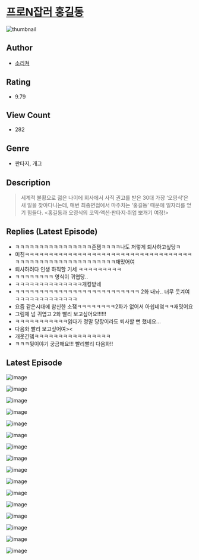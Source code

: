 # [프로N잡러 홍길동](https://comic.naver.com/challenge/list?titleId=809957)
![thumbnail](https://image-comic.pstatic.net/user_contents_data/challenge_comic/2023/05/23/360480/upload_7016952573667062884_480x623.jpeg)

## Author
- [소리쳐](https://comic.naver.com/artistTitle?id=360480)

## Rating
- 9.79

## View Count
- 282

## Genre
- 판타지, 개그

## Description
> 세계적 불황으로 젊은 나이에 회사에서 사직 권고를 받은 30대 가장 ‘오영식’은 새 일을 찾아다니는데, 매번 최종면접에서 마주치는 ‘홍길동’ 때문에 일자리를 얻기 힘들다. <홍길동과 오영식의 코믹·액션·판타지·취업 뽀개기 여정!>

## Replies (Latest Episode)
- ㅋㅋㅋㅋㅋㅋㅋㅋㅋㅋㅋㅋㅋㅋㅋㅋ존잼ㅋㅋㅋㅋ나도 저렇게 퇴사하고싶당ㅋ
- 미친ㅋㅋㅋㅋㅋㅋㅋㅋㅋㅋㅋㅋㅋㅋㅋㅋㅋㅋㅋㅋㅋㅋㅋㅋㅋㅋㅋㅋㅋㅋㅋㅋㅋㅋㅋㅋㅋㅋㅋㅋㅋㅋㅋㅋㅋㅋㅋㅋㅋㅋㅋㅋㅋㅋㅋㅋ재밌어여
- 퇴사하려다 인생 하직할 기세 ㅋㅋㅋㅋㅋㅋㅋㅋㅋ
- ㅋㅋㅋㅋㅋㅋㅋㅋ 영식이 귀엽당..
- ㅋㅋㅋㅋㅋㅋㅋㅋㅋㅋㅋㅋㅋㅋ개킹받네
- ㅋㅋㅋㅋㅋㅋㅋㅋㅋㅋㅋㅋㅋㅋㅋㅋㅋㅋㅋㅋㅋㅋㅋㅋㅋㅋ 2화 내놔.. 너무 웃겨여 ㅋㅋㅋㅋㅋㅋㅋㅋㅋㅋㅋㅋㅋ
- 요즘 같은시대에 참신한 소쟄ㅋㅋㅋㅋㅋㅋㅋㅋ2화가 없어서 아쉽네옄ㅋㅋ재밋어요
- 그림체 넘 귀엽고 2화 빨리 보고싶어요!!!!!!
- ㅋㅋㅋㅋㅋㅋㅋㅋㅋㅋㅋ읽다가 정말 당장이라도 퇴사할 뻔 했네요...
- 다음화 빨리 보고싶어여><
- 개웃긴뎈ㅋㅋㅋㅋㅋㅋㅋㅋㅋㅋㅋㅋㅋㅋㅋㅋ
- ㅋㅋㅋ뒷이야기 궁금해요!!! 빨리빨리 다음화!!

## Latest Episode
![image](https://image-comic.pstatic.net/user_contents_data/challenge_comic/2023/05/23/360480/upload_7148399417125711929.jpeg)

![image](https://image-comic.pstatic.net/user_contents_data/challenge_comic/2023/05/23/360480/upload_3978760277623858273.jpeg)

![image](https://image-comic.pstatic.net/user_contents_data/challenge_comic/2023/05/23/360480/upload_3976786430074829112.jpeg)

![image](https://image-comic.pstatic.net/user_contents_data/challenge_comic/2023/05/23/360480/upload_3702347241222452531.jpeg)

![image](https://image-comic.pstatic.net/user_contents_data/challenge_comic/2023/05/23/360480/upload_3690192152998065253.jpeg)

![image](https://image-comic.pstatic.net/user_contents_data/challenge_comic/2023/05/23/360480/upload_3618187322764898615.jpeg)

![image](https://image-comic.pstatic.net/user_contents_data/challenge_comic/2023/05/23/360480/upload_7364851263934391860.jpeg)

![image](https://image-comic.pstatic.net/user_contents_data/challenge_comic/2023/05/23/360480/upload_3618422609595938148.jpeg)

![image](https://image-comic.pstatic.net/user_contents_data/challenge_comic/2023/05/23/360480/upload_3472891255643451749.jpeg)

![image](https://image-comic.pstatic.net/user_contents_data/challenge_comic/2023/05/23/360480/upload_3474863989101978210.jpeg)

![image](https://image-comic.pstatic.net/user_contents_data/challenge_comic/2023/05/23/360480/upload_3702294481877350497.jpeg)

![image](https://image-comic.pstatic.net/user_contents_data/challenge_comic/2023/05/23/360480/upload_4051046565802358884.jpeg)

![image](https://image-comic.pstatic.net/user_contents_data/challenge_comic/2023/05/23/360480/upload_7293359931249865014.jpeg)

![image](https://image-comic.pstatic.net/user_contents_data/challenge_comic/2023/05/23/360480/upload_3702580552435644515.jpeg)

![image](https://image-comic.pstatic.net/user_contents_data/challenge_comic/2023/05/23/360480/upload_4135767032624931632.jpeg)

![image](https://image-comic.pstatic.net/user_contents_data/challenge_comic/2023/05/23/360480/upload_3835152874995004985.jpeg)
